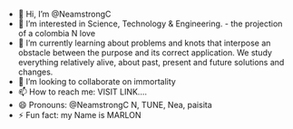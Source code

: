- 👋 Hi, I’m @NeamstrongC
- 👀 I’m interested in Science, Technology & Engineering.  -    the projection of a colombia N love
- 🌱 I’m currently learning about problems and knots that interpose an obstacle between the purpose and its correct application. We study everything relatively alive, about past, present and future solutions and changes. 
- 💞️ I’m looking to collaborate on immortality
- 📫 How to reach me: VISIT LINK....   
- 😄 Pronouns: @NeamstrongC  N, TUNE, Nea, paisita
- ⚡ Fun fact: my Name is MARLON

<!---
neamstrong/neamstrong is a ✨ special ✨ repository because its `README.md` (this file) appears on your GitHub profile.
You can click the Preview link to take a look at your changes.
--->
